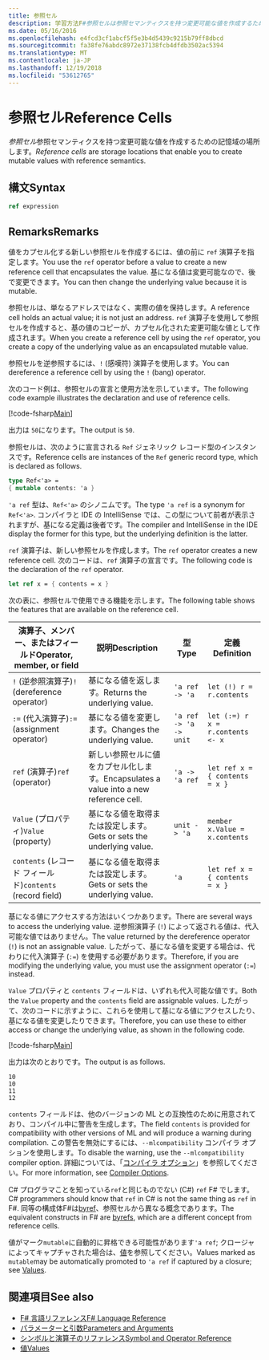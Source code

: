 ```yaml
---
title: 参照セル
description: 学習方法F#参照セルは参照セマンティクスを持つ変更可能な値を作成するための記憶域の場所。
ms.date: 05/16/2016
ms.openlocfilehash: e4fcd3cf1abcf5f5e3b4d5439c9215b79ff8dbcd
ms.sourcegitcommit: fa38fe76abdc8972e37138fcb4dfdb3502ac5394
ms.translationtype: MT
ms.contentlocale: ja-JP
ms.lasthandoff: 12/19/2018
ms.locfileid: "53612765"
---
```

# <a name="reference-cells"></a><span data-ttu-id="433f2-103">参照セル</span><span class="sxs-lookup"><span data-stu-id="433f2-103">Reference Cells</span></span>

<span data-ttu-id="433f2-104">*参照セル*参照セマンティクスを持つ変更可能な値を作成するための記憶域の場所します。</span><span class="sxs-lookup"><span data-stu-id="433f2-104">*Reference cells* are storage locations that enable you to create mutable values with reference semantics.</span></span>

## <a name="syntax"></a><span data-ttu-id="433f2-105">構文</span><span class="sxs-lookup"><span data-stu-id="433f2-105">Syntax</span></span>

```fsharp
ref expression
```

## <a name="remarks"></a><span data-ttu-id="433f2-106">Remarks</span><span class="sxs-lookup"><span data-stu-id="433f2-106">Remarks</span></span>

<span data-ttu-id="433f2-107">値をカプセル化する新しい参照セルを作成するには、値の前に `ref` 演算子を指定します。</span><span class="sxs-lookup"><span data-stu-id="433f2-107">You use the `ref` operator before a value to create a new reference cell that encapsulates the value.</span></span> <span data-ttu-id="433f2-108">基になる値は変更可能なので、後で変更できます。</span><span class="sxs-lookup"><span data-stu-id="433f2-108">You can then change the underlying value because it is mutable.</span></span>

<span data-ttu-id="433f2-109">参照セルは、単なるアドレスではなく、実際の値を保持します。</span><span class="sxs-lookup"><span data-stu-id="433f2-109">A reference cell holds an actual value; it is not just an address.</span></span> <span data-ttu-id="433f2-110">`ref` 演算子を使用して参照セルを作成すると、基の値のコピーが、カプセル化された変更可能な値として作成されます。</span><span class="sxs-lookup"><span data-stu-id="433f2-110">When you create a reference cell by using the `ref` operator, you create a copy of the underlying value as an encapsulated mutable value.</span></span>

<span data-ttu-id="433f2-111">参照セルを逆参照するには、`!` (感嘆符) 演算子を使用します。</span><span class="sxs-lookup"><span data-stu-id="433f2-111">You can dereference a reference cell by using the `!` (bang) operator.</span></span>

<span data-ttu-id="433f2-112">次のコード例は、参照セルの宣言と使用方法を示しています。</span><span class="sxs-lookup"><span data-stu-id="433f2-112">The following code example illustrates the declaration and use of reference cells.</span></span>

[!code-fsharp[Main](../../../samples/snippets/fsharp/lang-ref-1/snippet2201.fs)]

<span data-ttu-id="433f2-113">出力は `50`になります。</span><span class="sxs-lookup"><span data-stu-id="433f2-113">The output is `50`.</span></span>

<span data-ttu-id="433f2-114">参照セルは、次のように宣言される `Ref` ジェネリック レコード型のインスタンスです。</span><span class="sxs-lookup"><span data-stu-id="433f2-114">Reference cells are instances of the `Ref` generic record type, which is declared as follows.</span></span>

```fsharp
type Ref<'a> =
{ mutable contents: 'a }
```

<span data-ttu-id="433f2-115">`'a ref` 型は、`Ref<'a>` のシノニムです。</span><span class="sxs-lookup"><span data-stu-id="433f2-115">The type `'a ref` is a synonym for `Ref<'a>`.</span></span> <span data-ttu-id="433f2-116">コンパイラと IDE の IntelliSense では、この型について前者が表示されますが、基になる定義は後者です。</span><span class="sxs-lookup"><span data-stu-id="433f2-116">The compiler and IntelliSense in the IDE display the former for this type, but the underlying definition is the latter.</span></span>

<span data-ttu-id="433f2-117">`ref` 演算子は、新しい参照セルを作成します。</span><span class="sxs-lookup"><span data-stu-id="433f2-117">The `ref` operator creates a new reference cell.</span></span> <span data-ttu-id="433f2-118">次のコードは、`ref` 演算子の宣言です。</span><span class="sxs-lookup"><span data-stu-id="433f2-118">The following code is the declaration of the `ref` operator.</span></span>

```fsharp
let ref x = { contents = x }
```

<span data-ttu-id="433f2-119">次の表に、参照セルで使用できる機能を示します。</span><span class="sxs-lookup"><span data-stu-id="433f2-119">The following table shows the features that are available on the reference cell.</span></span>

|<span data-ttu-id="433f2-120">演算子、メンバー、またはフィールド</span><span class="sxs-lookup"><span data-stu-id="433f2-120">Operator, member, or field</span></span>|<span data-ttu-id="433f2-121">説明</span><span class="sxs-lookup"><span data-stu-id="433f2-121">Description</span></span>|<span data-ttu-id="433f2-122">型</span><span class="sxs-lookup"><span data-stu-id="433f2-122">Type</span></span>|<span data-ttu-id="433f2-123">定義</span><span class="sxs-lookup"><span data-stu-id="433f2-123">Definition</span></span>|
|--------------------------|-----------|----|----------|
|<span data-ttu-id="433f2-124">`!` (逆参照演算子)</span><span class="sxs-lookup"><span data-stu-id="433f2-124">`!` (dereference operator)</span></span>|<span data-ttu-id="433f2-125">基になる値を返します。</span><span class="sxs-lookup"><span data-stu-id="433f2-125">Returns the underlying value.</span></span>|`'a ref -> 'a`|`let (!) r = r.contents`|
|<span data-ttu-id="433f2-126">`:=` (代入演算子)</span><span class="sxs-lookup"><span data-stu-id="433f2-126">`:=` (assignment operator)</span></span>|<span data-ttu-id="433f2-127">基になる値を変更します。</span><span class="sxs-lookup"><span data-stu-id="433f2-127">Changes the underlying value.</span></span>|`'a ref -> 'a -> unit`|`let (:=) r x = r.contents <- x`|
|<span data-ttu-id="433f2-128">`ref` (演算子)</span><span class="sxs-lookup"><span data-stu-id="433f2-128">`ref` (operator)</span></span>|<span data-ttu-id="433f2-129">新しい参照セルに値をカプセル化します。</span><span class="sxs-lookup"><span data-stu-id="433f2-129">Encapsulates a value into a new reference cell.</span></span>|`'a -> 'a ref`|`let ref x = { contents = x }`|
|<span data-ttu-id="433f2-130">`Value` (プロパティ)</span><span class="sxs-lookup"><span data-stu-id="433f2-130">`Value` (property)</span></span>|<span data-ttu-id="433f2-131">基になる値を取得または設定します。</span><span class="sxs-lookup"><span data-stu-id="433f2-131">Gets or sets the underlying value.</span></span>|`unit -> 'a`|`member x.Value = x.contents`|
|<span data-ttu-id="433f2-132">`contents` (レコード フィールド)</span><span class="sxs-lookup"><span data-stu-id="433f2-132">`contents` (record field)</span></span>|<span data-ttu-id="433f2-133">基になる値を取得または設定します。</span><span class="sxs-lookup"><span data-stu-id="433f2-133">Gets or sets the underlying value.</span></span>|`'a`|`let ref x = { contents = x }`|

<span data-ttu-id="433f2-134">基になる値にアクセスする方法はいくつかあります。</span><span class="sxs-lookup"><span data-stu-id="433f2-134">There are several ways to access the underlying value.</span></span> <span data-ttu-id="433f2-135">逆参照演算子 (`!`) によって返される値は、代入可能な値ではありません。</span><span class="sxs-lookup"><span data-stu-id="433f2-135">The value returned by the dereference operator (`!`) is not an assignable value.</span></span> <span data-ttu-id="433f2-136">したがって、基になる値を変更する場合は、代わりに代入演算子 (`:=`) を使用する必要があります。</span><span class="sxs-lookup"><span data-stu-id="433f2-136">Therefore, if you are modifying the underlying value, you must use the assignment operator (`:=`) instead.</span></span>

<span data-ttu-id="433f2-137">`Value` プロパティと `contents` フィールドは、いずれも代入可能な値です。</span><span class="sxs-lookup"><span data-stu-id="433f2-137">Both the `Value` property and the `contents` field are assignable values.</span></span> <span data-ttu-id="433f2-138">したがって、次のコードに示すように、これらを使用して基になる値にアクセスしたり、基になる値を変更したりできます。</span><span class="sxs-lookup"><span data-stu-id="433f2-138">Therefore, you can use these to either access or change the underlying value, as shown in the following code.</span></span>

[!code-fsharp[Main](../../../samples/snippets/fsharp/lang-ref-1/snippet2203.fs)]

<span data-ttu-id="433f2-139">出力は次のとおりです。</span><span class="sxs-lookup"><span data-stu-id="433f2-139">The output is as follows.</span></span>

```
10
10
11
12
```

<span data-ttu-id="433f2-140">`contents` フィールドは、他のバージョンの ML との互換性のために用意されており、コンパイル中に警告を生成します。</span><span class="sxs-lookup"><span data-stu-id="433f2-140">The field `contents` is provided for compatibility with other versions of ML and will produce a warning during compilation.</span></span> <span data-ttu-id="433f2-141">この警告を無効にするには、`--mlcompatibility` コンパイラ オプションを使用します。</span><span class="sxs-lookup"><span data-stu-id="433f2-141">To disable the warning, use the `--mlcompatibility` compiler option.</span></span> <span data-ttu-id="433f2-142">詳細については、「[コンパイラ オプション](compiler-options.md)」を参照してください。</span><span class="sxs-lookup"><span data-stu-id="433f2-142">For more information, see [Compiler Options](compiler-options.md).</span></span>

<span data-ttu-id="433f2-143">C# プログラマことを知っている`ref`と同じものでない (C#) `ref` F# でします。</span><span class="sxs-lookup"><span data-stu-id="433f2-143">C# programmers should know that `ref` in C# is not the same thing as `ref` in F#.</span></span> <span data-ttu-id="433f2-144">同等の構成体F#は[byref](byrefs.md)、参照セルから異なる概念であります。</span><span class="sxs-lookup"><span data-stu-id="433f2-144">The equivalent constructs in F# are [byrefs](byrefs.md), which are a different concept from reference cells.</span></span>

<span data-ttu-id="433f2-145">値がマーク`mutable`に自動的に昇格できる可能性があります`'a ref`; クロージャによってキャプチャされた場合は、[値](values/index.md)を参照してください。</span><span class="sxs-lookup"><span data-stu-id="433f2-145">Values marked as `mutable`may be automatically promoted to `'a ref` if captured by a closure; see [Values](values/index.md).</span></span>

## <a name="see-also"></a><span data-ttu-id="433f2-146">関連項目</span><span class="sxs-lookup"><span data-stu-id="433f2-146">See also</span></span>

- [<span data-ttu-id="433f2-147">F# 言語リファレンス</span><span class="sxs-lookup"><span data-stu-id="433f2-147">F# Language Reference</span></span>](index.md)
- [<span data-ttu-id="433f2-148">パラメーターと引数</span><span class="sxs-lookup"><span data-stu-id="433f2-148">Parameters and Arguments</span></span>](parameters-and-arguments.md)
- [<span data-ttu-id="433f2-149">シンボルと演算子のリファレンス</span><span class="sxs-lookup"><span data-stu-id="433f2-149">Symbol and Operator Reference</span></span>](symbol-and-operator-reference/index.md)
- [<span data-ttu-id="433f2-150">値</span><span class="sxs-lookup"><span data-stu-id="433f2-150">Values</span></span>](values/index.md)
